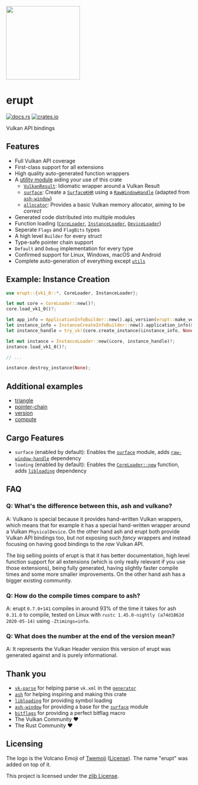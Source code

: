 <img src="https://gitlab.com/Friz64/erupt/-/raw/master/logo.png" height=200>

# erupt
[![docs.rs](https://docs.rs/erupt/badge.svg)](https://docs.rs/erupt)
[![crates.io](https://img.shields.io/crates/v/erupt.svg)](https://crates.io/crates/erupt)

Vulkan API bindings

## Features
- Full Vulkan API coverage
- First-class support for all extensions
- High quality auto-generated function wrappers
- A [utility module] aiding your use of this crate
  - [`VulkanResult`]: Idiomatic wrapper around a Vulkan Result
  - [`surface`]: Create a [`SurfaceKHR`] using a [`RawWindowHandle`] (adapted from [`ash-window`])
  - [`allocator`]: Provides a basic Vulkan memory allocator, aiming to be *correct*
- Generated code distributed into multiple modules
- Function loading ([`CoreLoader`], [`InstanceLoader`], [`DeviceLoader`])
- Seperate `Flags` and `FlagBits` types
- A high level `Builder` for every struct
- Type-safe pointer chain support
- `Default` and `Debug` implementation for every type
- Confirmed support for Linux, Windows, macOS and Android
- Complete auto-generation of everything except [`utils`]

## Example: Instance Creation
```rust ignore
use erupt::{vk1_0::*, CoreLoader, InstanceLoader};

let mut core = CoreLoader::new()?;
core.load_vk1_0()?;

let app_info = ApplicationInfoBuilder::new().api_version(erupt::make_version(1, 0, 0));
let instance_info = InstanceCreateInfoBuilder::new().application_info(&app_info);
let instance_handle = try_vk!(core.create_instance(&instance_info, None, None));

let mut instance = InstanceLoader::new(&core, instance_handle)?;
instance.load_vk1_0()?;

// ...

instance.destroy_instance(None);
```

## Additional examples
- [triangle](https://gitlab.com/Friz64/erupt/-/blob/master/erupt_examples/src/bin/triangle.rs)
- [pointer-chain](https://gitlab.com/Friz64/erupt/-/blob/master/erupt_examples/src/bin/pointer_chain.rs)
- [version](https://gitlab.com/Friz64/erupt/-/blob/master/erupt_examples/src/bin/version.rs)
- [compute](https://gitlab.com/Friz64/erupt/-/blob/master/erupt_examples/src/bin/compute.rs)

## Cargo Features
- `surface` (enabled by default): Enables the [`surface`] module, adds [`raw-window-handle`] dependency
- `loading` (enabled by default): Enables the [`CoreLoader::new`] function, adds [`libloading`] dependency

## FAQ
### Q: What's the difference between this, ash and vulkano?
A: Vulkano is special because it provides hand-written Vulkan wrappers, which means that for example
it has a special hand-written wrapper around a Vulkan `PhysicalDevice`. On the other hand ash and
erupt both provide Vulkan API bindings too, but not exposing such *fancy* wrappers and instead
focusing on having good bindings to the *raw* Vulkan API.

The big selling points of erupt is that it has better documentation, high level function support for
all extensions (which is only really relevant if you use those extensions), being fully generated,
having slightly faster compile times and some more smaller improvements. On the other hand ash has a
bigger existing community.

### Q: How do the compile times compare to ash?
A: erupt `0.7.0+141` compiles in around 93% of the time it takes for ash `0.31.0` to compile, tested
on Linux with `rustc 1.45.0-nightly (a74d1862d 2020-05-14)` using `-Ztimings=info`.

### Q: What does the number at the end of the version mean?
A: It represents the Vulkan Header version this version of erupt was generated against and is purely
informational.

## Thank you
- [`vk-parse`](https://crates.io/crates/vk-parse) for helping parse `vk.xml` in the [`generator`](https://gitlab.com/Friz64/erupt/-/tree/master/generator)
- [`ash`](https://crates.io/crates/ash) for helping inspiring and making this crate
- [`libloading`](https://crates.io/crates/libloading) for providing symbol loading
- [`ash-window`](https://crates.io/crates/ash-window) for providing a base for the [`surface`] module
- [`bitflags`](https://crates.io/crates/bitflags) for providing a perfect bitflag macro
- The Vulkan Community ❤️
- The Rust Community ❤️

## Licensing

The logo is the Volcano Emoji of [Twemoji](https://twemoji.twitter.com/) ([License](https://creativecommons.org/licenses/by/4.0/)). The name "erupt" was added on top of it.

This project is licensed under the [zlib License](https://gitlab.com/Friz64/erupt/-/blob/master/LICENSE).

[utility module]: https://docs.rs/erupt/*/erupt/utils/index.html
[`VulkanResult`]: https://docs.rs/erupt/*/erupt/utils/struct.VulkanResult.html
[`surface`]: https://docs.rs/erupt/*/erupt/utils/surface/index.html
[`SurfaceKHR`]: https://docs.rs/erupt/*/erupt/extensions/khr_surface/struct.SurfaceKHR.html
[`allocator`]: https://docs.rs/erupt/*/erupt/utils/allocator/index.html
[`RawWindowHandle`]: https://docs.rs/raw-window-handle/*/raw_window_handle/enum.RawWindowHandle.html
[`libloading`]: https://crates.io/crates/libloading
[`raw-window-handle`]: https://crates.io/crates/raw-window-handle
[`ash-window`]: https://crates.io/crates/ash-window
[`CoreLoader`]: https://docs.rs/erupt/*/erupt/struct.CoreLoader.html
[`CoreLoader::new`]: https://docs.rs/erupt/*/erupt/struct.CoreLoader.html#method.new
[`InstanceLoader`]: https://docs.rs/erupt/*/erupt/struct.CoreLoader.html
[`DeviceLoader`]: https://docs.rs/erupt/*/erupt/struct.CoreLoader.html
[`utils`]: https://docs.rs/erupt/*/erupt/utils/index.html
